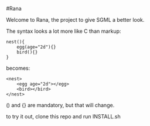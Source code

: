 #Rana

Welcome to Rana, the project to give SGML a better look.

The syntax looks a lot more like C than markup:

	nest(){
		egg(age="2d"){}
		bird(){}
	}

becomes:

	<nest>
		<egg age="2d"></egg>
		<bird></bird>
	</nest>

() and {} are mandatory, but that will change.

to try it out, clone this repo and run INSTALL.sh

